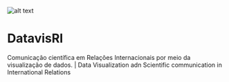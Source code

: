 ![alt text](https://pbs.twimg.com/profile_banners/1467814399788388354/1638901258/1500x500)

# DatavisRI
Comunicação científica em Relações Internacionais por meio da visualização de dados.  | Data Visualization adn Scientific communication in International Relations 
